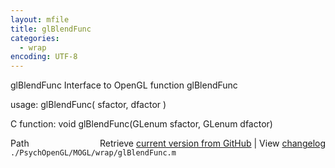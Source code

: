 ```yaml
---
layout: mfile
title: glBlendFunc
categories:
  - wrap
encoding: UTF-8
---
```


glBlendFunc  Interface to OpenGL function glBlendFunc

usage:  glBlendFunc\( sfactor, dfactor \)

C function:  void glBlendFunc\(GLenum sfactor, GLenum dfactor\)


<div class="code_header" style="text-align:right;">
  <span style="float:left;">Path&nbsp;&nbsp;</span> <span class="counter">Retrieve <a href=
  "https://raw.github.com/Psychtoolbox-3/Psychtoolbox-3/beta/./PsychOpenGL/MOGL/wrap/glBlendFunc.m">current version from GitHub</a> | View <a href=
  "https://github.com/Psychtoolbox-3/Psychtoolbox-3/commits/beta/./PsychOpenGL/MOGL/wrap/glBlendFunc.m">changelog</a></span>
</div>
<div class="code">
  <code>./PsychOpenGL/MOGL/wrap/glBlendFunc.m</code>
</div>
